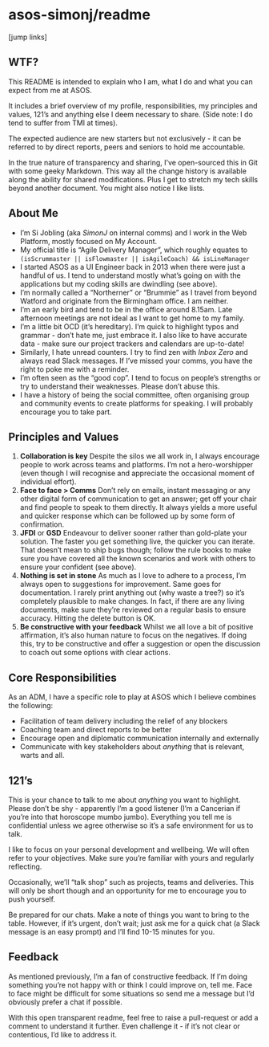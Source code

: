 # asos-simonj/readme
[jump links]

## WTF?

This README is intended to explain who I am, what I do and what you can expect from me at ASOS.

It includes a brief overview of my profile, responsibilities, my principles and values, 121’s and anything else I deem necessary to share. (Side note: I do tend to suffer from TMI at times).

The expected audience are new starters but not exclusively - it can be referred to by direct reports, peers and seniors to hold me accountable. 

In the true nature of transparency and sharing, I’ve open-sourced this in Git with some geeky Markdown. This way all the change history is available along the ability for shared modifications. Plus I get to stretch my tech skills beyond another document. You might also notice I like lists.

## About Me

* I’m Si Jobling (aka _SimonJ_ on internal comms) and I work in the Web Platform, mostly focused on My Account.
* My official title is “Agile Delivery Manager”, which roughly equates to
`(isScrummaster || isFlowmaster || isAgileCoach) && isLineManager`
* I started ASOS as a UI Engineer back in 2013 when there were just a handful of us. I tend to understand mostly what’s going on with the applications but my coding skills are dwindling (see above).
* I’m normally called a “Northerner” or “Brummie” as I travel from beyond Watford and originate from the Birmingham office. I am neither.
* I’m an early bird and tend to be in the office around 8.15am. Late afternoon meetings are not ideal as I want to get home to my family.
* I’m a little bit OCD (it’s hereditary). I’m quick to highlight typos and grammar - don’t hate me, just embrace it. I also like to have accurate data - make sure our project trackers and calendars are up-to-date!
* Similarly, I hate unread counters. I try to find zen with _Inbox Zero_ and always read Slack messages. If I’ve missed your comms, you have the right to poke me with a reminder.
* I’m often seen as the “good cop”. I tend to focus on people’s strengths or try to understand their weaknesses. Please don’t abuse this.
* I have a history of being the social committee, often organising group and community events to create platforms for speaking. I will probably encourage you to take part.

## Principles and Values

1. **Collaboration is key**
Despite the silos we all work in, I always encourage people to work across teams and platforms. I’m not a hero-worshipper (even though I will recognise and appreciate the occasional moment of individual effort). 
2. **Face to face > Comms**
Don’t rely on emails, instant messaging or any other digital form of communication to get an answer; get off your chair and find people to speak to them directly. It always yields a more useful and quicker response which can be followed up by some form of confirmation.
3. **JFDI** or **GSD**
Endeavour to deliver sooner rather than gold-plate your solution. The faster you get something live, the quicker you can iterate. That doesn’t mean to ship bugs though; follow the rule books to make sure you have covered all the known scenarios and work with others to ensure your confident (see above).
4. **Nothing is set in stone**
As much as I love to adhere to a process, I’m always open to suggestions for improvement. Same goes for documentation. I rarely print anything out (why waste a tree?) so it’s completely plausible to make changes. In fact, if there are any living documents, make sure they’re reviewed on a regular basis to ensure accuracy. Hitting the delete button is OK.
5. **Be constructive with your feedback**
Whilst we all love a bit of positive affirmation, it’s also human nature to focus on the negatives. If doing this, try to be constructive and offer a suggestion or open the discussion to coach out some options with clear actions.

## Core Responsibilities

As an ADM, I have a specific role to play at ASOS which I believe combines the following:

* Facilitation of team delivery including the relief of any blockers
* Coaching team and direct reports to be better
* Encourage open and diplomatic communication internally and externally
* Communicate with key stakeholders about _anything_ that is relevant, warts and all.

## 121’s

This is your chance to talk to me about _anything_ you want to highlight. Please don’t be shy - apparently I’m a good listener (I’m a Cancerian if you’re into that horoscope mumbo jumbo). Everything you tell me is confidential unless we agree otherwise so it’s a safe environment for us to talk.

I like to focus on your personal development and wellbeing. We will often refer to your objectives. Make sure you’re familiar with yours and regularly reflecting. 

Occasionally, we’ll “talk shop” such as projects, teams and deliveries. This will only be short though and an opportunity for me to encourage you to push yourself.

Be prepared for our chats. Make a note of things you want to bring to the table. However, if it’s urgent, don’t wait; just ask me for a quick chat (a Slack message is an easy prompt) and I’ll find 10-15 minutes for you.

## Feedback

As mentioned previously, I’m a fan of constructive feedback. If I’m doing something you’re not happy with or think I could improve on, tell me. Face to face might be difficult for some situations so send me a message but I’d obviously prefer a chat if possible.

With this open transparent readme, feel free to raise a pull-request or add a comment to understand it further. Even challenge it - if it’s not clear or contentious, I’d like to address it.
